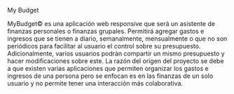 My Budget

MyBudget© es una aplicación web responsive que será un asistente de finanzas personales o finanzas grupales. Permitirá agregar gastos e ingresos que se tienen a diario, semanalmente, mensualmente o que no son periódicos para facilitar al usuario el control sobre su presupuesto. Adicionalmente, varios usuarios podrán compartir un mismo presupuesto y hacer modificaciones sobre este. La razón del origen del proyecto se debe a que existen varias aplicaciones que permiten organizar los gastos e ingresos de una persona pero se enfocan es en las finanzas de un solo usuario y no permite tener una interacción más colaborativa. 
